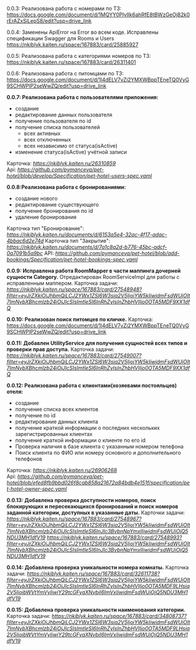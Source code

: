 0.0.3:
Реализована работа с номерами по ТЗ:
https://docs.google.com/document/d/1MQYY0PlyIIk6ahRfE8tBWzGeOj82k0rErAZxSiLepS8/edit?usp=drive_link

0.0.4:
Заменены ApiError на Error во всем коде. Исправлены спецификации Swagger для Rooms и Users
https://nkiblyk.kaiten.ru/space/167883/card/25885927

0.0.5:
Реализована работа с категориями номеров по ТЗ:
https://nkiblyk.kaiten.ru/space/167883/card/26311401

0.0.6:
Реализована работа с питомцами по ТЗ:
https://docs.google.com/document/d/1l4dELV7vZi2YMXWBppTEneTQ0VyG9SCHWPlP2seWwZQ/edit?usp=drive_link

**0.0.7: Реализована работа с пользователями приложения:**
- создание
- редактирование данных пользователя
- получение пользователя по id
- получение списка пользователей
    - всех активных
    - всех отключенных
    - всех независимо от статуса(isActive)
- изменение статуса(isActive) учётной записи

Карточка: *<https://nkiblyk.kaiten.ru/26310859>*  
Api: *<https://github.com/pymanceva/pet-hotel/blob/develop/Specification/pet-hotel-users-spec.yaml>*

**0.0.8:Реализована работа с бронированиями:**
- создание нового
- редактирование существующего
- получение бронирования по id
- удаление бронирования

Карточка тип "Бронирование": *<https://nkiblyk.kaiten.ru/documents/d/6153a5e4-32ac-4f17-adac-4bbac6d2e74d>*
Карточка тип "Закрытие": *<https://nkiblyk.kaiten.ru/documents/d/7a1c8a2d-b776-45bc-adcf-0a7091b5a9bc>*
API: *<https://github.com/pymanceva/pet-hotel/blob/add-bookings/Specification/pet-hotel-bookings-spec.yaml>*

**0.0.9: Исправлена работа RoomMapper в части маппинга дочерней сущности Category.**
Отредактирован RoomServiceImpl для работы с исправленным маппером.
Карточка задачи: *<https://nkiblyk.kaiten.ru/space/167883/card/27548948?filter=eyJrZXkiOiJhbmQiLCJ2YWx1ZSI6W3sia2V5IjoiYW5kIiwidmFsdWUiOlt7ImNvbXBhcmlzb24iOiJlcSIsImtleSI6InRhZyIsInZhbHVlIjo0OTA5MDF9XX1dfQ>*

**0.0.10: Реализован поиск питомцев по кличке.**
Карточка: https://docs.google.com/document/d/1l4dELV7vZi2YMXWBppTEneTQ0VyG9SCHWPlP2seWwZQ/edit?usp=drive_link

**0.0.11: Добавлен UtilityService для получения сущностей всех типов и проверки прав доступа.**
Карточка задачи: *<https://nkiblyk.kaiten.ru/space/167883/card/27549007?filter=eyJrZXkiOiJhbmQiLCJ2YWx1ZSI6W3sia2V5IjoiYW5kIiwidmFsdWUiOlt7ImNvbXBhcmlzb24iOiJlcSIsImtleSI6InRhZyIsInZhbHVlIjo0OTA5MDF9XX1dfQ>*

**0.0.12: Реализована работа с клиентами(хозяевами постояльцев) отеля:**
- создание
- получение списка всех клиентов
- получение по id
- редактирование данных клиента
- получение краткой информации о последних нескольких зарегистрированных клиентах
- получение краткой информации о клиенте по его id
- Проверка наличия в базе клиента с указанным номером телефона
- Поиск клиента по ФИО или номеру основного и дополнительного телефонов

Карточка: *<https://nkiblyk.kaiten.ru/26906268>*  
Api: *<https://github.com/pymanceva/pet-hotel/blob/efed8fb9bbd026f8cab858a21672a84bdb4e151f/specification/pet-hotel-owner-spec.yaml>*

**0.0.13: Добавлена проверка доступности номеров, поиск блокирующих и пересекающихся бронирований
и поиск номеров заданной категории, доступных в указанные даты.**
Карточки задачи: *<https://nkiblyk.kaiten.ru/space/167883/card/27548967?filter=eyJrZXkiOiJhbmQiLCJ2YWx1ZSI6W3sia2V5IjoiYW5kIiwidmFsdWUiOlt7ImNvbXBhcmlzb24iOiJlcSIsImtleSI6InJlc3BvbnNpYmxlIiwidmFsdWUiOjQ5NDU3MH1dfV19>*
*<https://nkiblyk.kaiten.ru/space/167883/card/27548993?filter=eyJrZXkiOiJhbmQiLCJ2YWx1ZSI6W3sia2V5IjoiYW5kIiwidmFsdWUiOlt7ImNvbXBhcmlzb24iOiJlcSIsImtleSI6InJlc3BvbnNpYmxlIiwidmFsdWUiOjQ5NDU3MH1dfV19>*

**0.0.14: Добавлена проверка уникальности номера комнаты.**
Карточка задачи: *<https://nkiblyk.kaiten.ru/space/167883/card/32611738?filter=eyJrZXkiOiJhbmQiLCJ2YWx1ZSI6W3sia2V5IjoiYW5kIiwidmFsdWUiOlt7ImNvbXBhcmlzb24iOiJlcSIsImtleSI6InRhZyIsInZhbHVlIjo0OTA5MDF9LHsia2V5IjoibWVtYmVyIiwiY29tcGFyaXNvbiI6ImVxIiwidmFsdWUiOjQ5NDU3MH1dfV19>*

**0.0.15: Добавлена проверка уникальности наименования категории.**
Карточка задачи: *<https://nkiblyk.kaiten.ru/space/167883/card/34808737?filter=eyJrZXkiOiJhbmQiLCJ2YWx1ZSI6W3sia2V5IjoiYW5kIiwidmFsdWUiOlt7ImNvbXBhcmlzb24iOiJlcSIsImtleSI6InRhZyIsInZhbHVlIjo0OTA5MDF9LHsia2V5IjoibWVtYmVyIiwiY29tcGFyaXNvbiI6ImVxIiwidmFsdWUiOjQ5NDU3MH1dfV19>*

